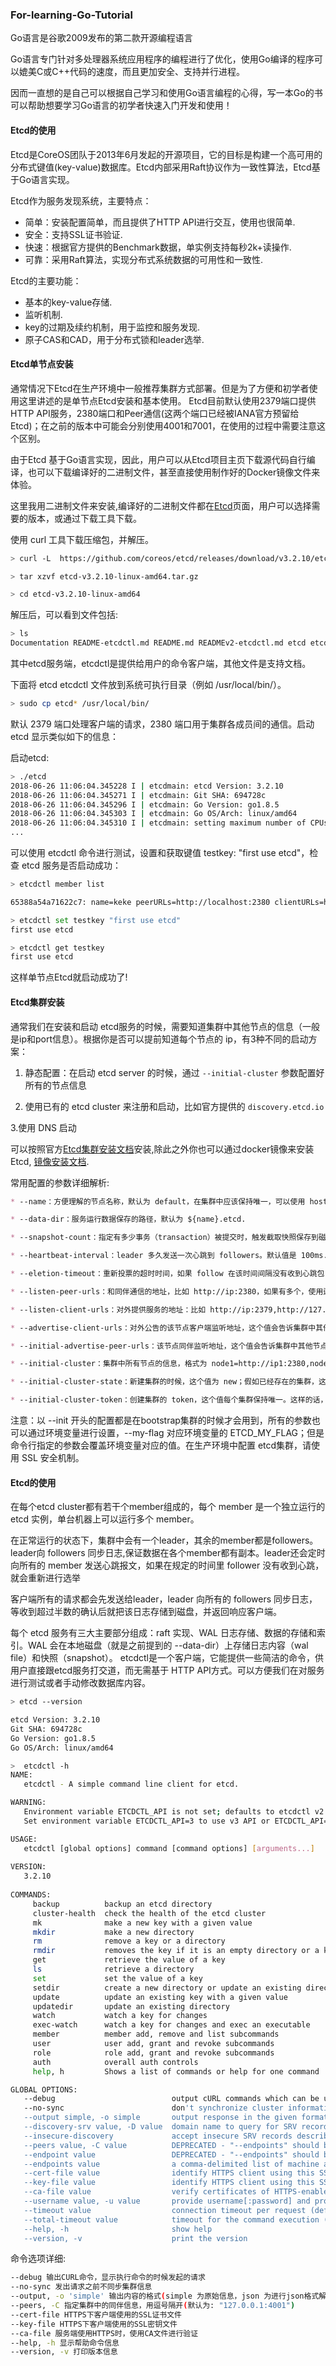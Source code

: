 ### For-learning-Go-Tutorial

Go语言是谷歌2009发布的第二款开源编程语言

Go语言专门针对多处理器系统应用程序的编程进行了优化，使用Go编译的程序可以媲美C或C++代码的速度，而且更加安全、支持并行进程。

因而一直想的是自己可以根据自己学习和使用Go语言编程的心得，写一本Go的书可以帮助想要学习Go语言的初学者快速入门开发和使用！


#### Etcd的使用

Etcd是CoreOS团队于2013年6月发起的开源项目，它的目标是构建一个高可用的分布式键值(key-value)数据库。Etcd内部采用Raft协议作为一致性算法，Etcd基于Go语言实现。

Etcd作为服务发现系统，主要特点：

* 简单：安装配置简单，而且提供了HTTP API进行交互，使用也很简单.
* 安全：支持SSL证书验证.
* 快速：根据官方提供的Benchmark数据，单实例支持每秒2k+读操作.
* 可靠：采用Raft算法，实现分布式系统数据的可用性和一致性.

Etcd的主要功能：
* 基本的key-value存储.
* 监听机制.
* key的过期及续约机制，用于监控和服务发现.
* 原子CAS和CAD，用于分布式锁和leader选举.

#### Etcd单节点安装

通常情况下Etcd在生产环境中一般推荐集群方式部署。但是为了方便和初学者使用这里讲述的是单节点Etcd安装和基本使用。
Etcd目前默认使用2379端口提供HTTP API服务，2380端口和Peer通信(这两个端口已经被IANA官方预留给Etcd)；在之前的版本中可能会分别使用4001和7001，在使用的过程中需要注意这个区别。

由于Etcd 基于Go语言实现，因此，用户可以从Etcd项目主页下载源代码自行编译，也可以下载编译好的二进制文件，甚至直接使用制作好的Docker镜像文件来体验。

这里我用二进制文件来安装,编译好的二进制文件都在[Etcd](https://github.com/coreos/etcd/releases )页面，用户可以选择需要的版本，或通过下载工具下载。

使用 curl 工具下载压缩包，并解压。
```bash
> curl -L  https://github.com/coreos/etcd/releases/download/v3.2.10/etcd-v3.2.10-linux-amd64.tar.gz -o etcd-v3.2.10-linux-amd64.tar.gz

> tar xzvf etcd-v3.2.10-linux-amd64.tar.gz

> cd etcd-v3.2.10-linux-amd64
```
解压后，可以看到文件包括:
```bash
> ls
Documentation README-etcdctl.md README.md READMEv2-etcdctl.md etcd etcdctl
```
其中etcd服务端，etcdctl是提供给用户的命令客户端，其他文件是支持文档。

下面将 etcd etcdctl 文件放到系统可执行目录（例如 /usr/local/bin/）。
```bash
> sudo cp etcd* /usr/local/bin/
```
默认 2379 端口处理客户端的请求，2380 端口用于集群各成员间的通信。启动 etcd 显示类似如下的信息：

启动etcd:
```bash
> ./etcd
2018-06-26 11:06:04.345228 I | etcdmain: etcd Version: 3.2.10
2018-06-26 11:06:04.345271 I | etcdmain: Git SHA: 694728c
2018-06-26 11:06:04.345296 I | etcdmain: Go Version: go1.8.5
2018-06-26 11:06:04.345303 I | etcdmain: Go OS/Arch: linux/amd64
2018-06-26 11:06:04.345310 I | etcdmain: setting maximum number of CPUs to 4, total number of available CPUs is 4
...

```
可以使用 etcdctl 命令进行测试，设置和获取键值 testkey: "first use etcd"，检查 etcd 服务是否启动成功：

```bash
> etcdctl member list

65388a54a71622c7: name=keke peerURLs=http://localhost:2380 clientURLs=http://localhost:2379 isLeader=true

> etcdctl set testkey "first use etcd"
first use etcd

> etcdctl get testkey
first use etcd
```
这样单节点Etcd就启动成功了!

#### Etcd集群安装

通常我们在安装和启动 etcd服务的时候，需要知道集群中其他节点的信息（一般是ip和port信息）。根据你是否可以提前知道每个节点的 ip，有3种不同的启动方案：
1. 静态配置：在启动 etcd server 的时候，通过 `--initial-cluster` 参数配置好所有的节点信息

2. 使用已有的 etcd cluster 来注册和启动，比如官方提供的 `discovery.etcd.io`

3.使用 DNS 启动

可以按照官方[Etcd集群安装文档](https://coreos.com/etcd/docs/latest/v2/clustering.html)安装,除此之外你也可以通过docker镜像来安装Etcd,
[镜像安装文档](https://coreos.com/etcd/docs/latest/v2/docker_guide.html).

常用配置的参数详细解析:
```markdown
* --name：方便理解的节点名称，默认为 default，在集群中应该保持唯一，可以使用 hostname.

* --data-dir：服务运行数据保存的路径，默认为 ${name}.etcd.

* --snapshot-count：指定有多少事务（transaction）被提交时，触发截取快照保存到磁盘.

* --heartbeat-interval：leader 多久发送一次心跳到 followers。默认值是 100ms.

* --eletion-timeout：重新投票的超时时间，如果 follow 在该时间间隔没有收到心跳包，会触发重新投票，默认为 1000 ms.

* --listen-peer-urls：和同伴通信的地址，比如 http://ip:2380，如果有多个，使用逗号分隔。需要所有节点都能够访问，所以不要使用 localhost！

* --listen-client-urls：对外提供服务的地址：比如 http://ip:2379,http://127.0.0.1:2379，客户端会连接到这里和 etcd 交互.

* --advertise-client-urls：对外公告的该节点客户端监听地址，这个值会告诉集群中其他节点.

* --initial-advertise-peer-urls：该节点同伴监听地址，这个值会告诉集群中其他节点.

* --initial-cluster：集群中所有节点的信息，格式为 node1=http://ip1:2380,node2=http://ip2:2380,…。注意：这里的 node1 是节点的 --name 指定的名字；后面的 ip1:2380 是 --initial-advertise-peer-urls 指定的值.

* --initial-cluster-state：新建集群的时候，这个值为 new；假如已经存在的集群，这个值为 existing.

* --initial-cluster-token：创建集群的 token，这个值每个集群保持唯一。这样的话，如果你要重新创建集群，即使配置和之前一样，也会再次生成新的集群和节点 uuid；否则会导致多个集群之间的冲突，造成未知的错误.
```
注意：以 --init 开头的配置都是在bootstrap集群的时候才会用到，所有的参数也可以通过环境变量进行设置，--my-flag 对应环境变量的 ETCD_MY_FLAG；但是命令行指定的参数会覆盖环境变量对应的值。在生产环境中配置 etcd集群，请使用 SSL 安全机制。



#### Etcd的使用
在每个etcd cluster都有若干个member组成的，每个 member 是一个独立运行的 etcd 实例，单台机器上可以运行多个 member。

在正常运行的状态下，集群中会有一个leader，其余的member都是followers。leader向 followers 同步日志,保证数据在各个member都有副本。leader还会定时向所有的 member 发送心跳报文，如果在规定的时间里 follower 没有收到心跳，就会重新进行选举

客户端所有的请求都会先发送给leader，leader 向所有的 followers 同步日志，等收到超过半数的确认后就把该日志存储到磁盘，并返回响应客户端。

每个 etcd 服务有三大主要部分组成：raft 实现、WAL 日志存储、数据的存储和索引。WAL 会在本地磁盘（就是之前提到的 --data-dir）上存储日志内容（wal file）和快照（snapshot）。
etcdctl是一个客户端，它能提供一些简洁的命令，供用户直接跟etcd服务打交道，而无需基于 HTTP API方式。可以方便我们在对服务进行测试或者手动修改数据库内容。

```bash
> etcd --version

etcd Version: 3.2.10
Git SHA: 694728c
Go Version: go1.8.5
Go OS/Arch: linux/amd64

>  etcdctl -h
NAME:
   etcdctl - A simple command line client for etcd.

WARNING:
   Environment variable ETCDCTL_API is not set; defaults to etcdctl v2.
   Set environment variable ETCDCTL_API=3 to use v3 API or ETCDCTL_API=2 to use v2 API.

USAGE:
   etcdctl [global options] command [command options] [arguments...]
   
VERSION:
   3.2.10
   
COMMANDS:
     backup          backup an etcd directory
     cluster-health  check the health of the etcd cluster
     mk              make a new key with a given value
     mkdir           make a new directory
     rm              remove a key or a directory
     rmdir           removes the key if it is an empty directory or a key-value pair
     get             retrieve the value of a key
     ls              retrieve a directory
     set             set the value of a key
     setdir          create a new directory or update an existing directory TTL
     update          update an existing key with a given value
     updatedir       update an existing directory
     watch           watch a key for changes
     exec-watch      watch a key for changes and exec an executable
     member          member add, remove and list subcommands
     user            user add, grant and revoke subcommands
     role            role add, grant and revoke subcommands
     auth            overall auth controls
     help, h         Shows a list of commands or help for one command

GLOBAL OPTIONS:
   --debug                          output cURL commands which can be used to reproduce the request
   --no-sync                        don't synchronize cluster information before sending request
   --output simple, -o simple       output response in the given format (simple, `extended` or `json`) (default: "simple")
   --discovery-srv value, -D value  domain name to query for SRV records describing cluster endpoints
   --insecure-discovery             accept insecure SRV records describing cluster endpoints
   --peers value, -C value          DEPRECATED - "--endpoints" should be used instead
   --endpoint value                 DEPRECATED - "--endpoints" should be used instead
   --endpoints value                a comma-delimited list of machine addresses in the cluster (default: "http://127.0.0.1:2379,http://127.0.0.1:4001")
   --cert-file value                identify HTTPS client using this SSL certificate file
   --key-file value                 identify HTTPS client using this SSL key file
   --ca-file value                  verify certificates of HTTPS-enabled servers using this CA bundle
   --username value, -u value       provide username[:password] and prompt if password is not supplied.
   --timeout value                  connection timeout per request (default: 2s)
   --total-timeout value            timeout for the command execution (except watch) (default: 5s)
   --help, -h                       show help
   --version, -v                    print the version

```
命令选项详细:
```bash
--debug 输出CURL命令，显示执行命令的时候发起的请求
--no-sync 发出请求之前不同步集群信息
--output, -o 'simple' 输出内容的格式(simple 为原始信息，json 为进行json格式解码，易读性好一些)
--peers, -C 指定集群中的同伴信息，用逗号隔开(默认为: "127.0.0.1:4001")
--cert-file HTTPS下客户端使用的SSL证书文件
--key-file HTTPS下客户端使用的SSL密钥文件
--ca-file 服务端使用HTTPS时，使用CA文件进行验证
--help, -h 显示帮助命令信息
--version, -v 打印版本信息
```


